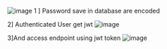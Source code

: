 ![image](https://github.com/user-attachments/assets/0d4d64e0-58ff-47be-b0a1-1b113bb719eb)
1 ] Password save in database are encoded 

2] Authenticated User get jwt 
![image](https://github.com/user-attachments/assets/22e0f2f0-5afb-49d4-b6d1-f62e78447576)

3]And access endpoint using jwt token 
![image](https://github.com/user-attachments/assets/f3e3ec1a-8dbb-405d-934f-f051569fccee)



